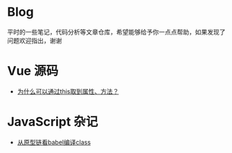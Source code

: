 # Blog
<p>平时的一些笔记，代码分析等文章仓库，希望能够给予你一点点帮助，如果发现了问题欢迎指出，谢谢</p>

# Vue 源码
- [为什么可以通过this取到属性、方法？](https://github.com/XiaoDaoGitHub/blog/issues/1)


# JavaScript 杂记
- [从原型链看babel编译class](https://github.com/XiaoDaoGitHub/blog/issues/2)